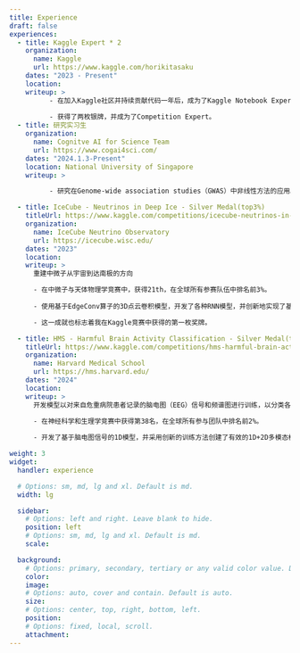 ```yaml
---
title: Experience
draft: false
experiences:
  - title: Kaggle Expert * 2
    organization:
      name: Kaggle
      url: https://www.kaggle.com/horikitasaku
    dates: "2023 - Present"
    location: 
    writeup: >
          - 在加入Kaggle社区并持续贡献代码一年后，成为了Kaggle Notebook Expert。
  
          - 获得了两枚银牌，并成为了Competition Expert。
  - title: 研究实习生
    organization:
      name: Cognitve AI for Science Team
      url: https://www.cogai4sci.com/
    dates: "2024.1.3-Present"
    location: National University of Singapore
    writeup: > 

          - 研究在Genome-wide association studies（GWAS）中非线性方法的应用。

  - title: IceCube - Neutrinos in Deep Ice - Silver Medal(top3%)
    titleUrl: https://www.kaggle.com/competitions/icecube-neutrinos-in-deep-ice
    organization:
      name: IceCube Neutrino Observatory
      url: https://icecube.wisc.edu/
    dates: "2023"
    location: 
    writeup: >
      重建中微子从宇宙到达南极的方向

      - 在中微子与天体物理学竞赛中，获得21th，在全球所有参赛队伍中排名前3%。
      
      - 使用基于EdgeConv算子的3D点云卷积模型，开发了各种RNN模型，并创新地实现了基于IceCube物理原理的多阶段训练方法。

      - 这一成就也标志着我在Kaggle竞赛中获得的第一枚奖牌。

  - title: HMS - Harmful Brain Activity Classification - Silver Medal(top2%)
    titleUrl: https://www.kaggle.com/competitions/hms-harmful-brain-activity-classification
    organization:
      name: Harvard Medical School
      url: https://hms.harvard.edu/
    dates: "2024"
    location: 
    writeup: >
      开发模型以对来自危重病院患者记录的脑电图（EEG）信号和频谱图进行训练，以分类各种有害的脑活动。

      - 在神经科学和生理学竞赛中获得第38名，在全球所有参与团队中排名前2%。
  
      - 开发了基于脑电图信号的1D模型，并采用创新的训练方法创建了有效的1D+2D多模态模型。

weight: 3
widget:
  handler: experience

  # Options: sm, md, lg and xl. Default is md.
  width: lg

  sidebar:
    # Options: left and right. Leave blank to hide.
    position: left
    # Options: sm, md, lg and xl. Default is md.
    scale:

  background:
    # Options: primary, secondary, tertiary or any valid color value. Default is primary.
    color:
    image:
    # Options: auto, cover and contain. Default is auto.
    size:
    # Options: center, top, right, bottom, left.
    position:
    # Options: fixed, local, scroll.
    attachment:
---
```

